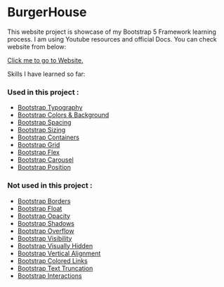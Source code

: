 # BurgerHouse

This website project is showcase of my Bootstrap 5 Framework learning process. I am using Youtube resources and official Docs. You can check website from
below:

<a href="//shamilx.github.io/BurgerHouse">Click me to go to Website.</a>


Skills I have learned so far:

<h3>Used in this project : </h3>

<ul>
<li><a href="https://getbootstrap.com/docs/5.3/content/typography/">Bootstrap Typography</a></li>

<li><a href="https://getbootstrap.com/docs/5.3/helpers/color-background/">Bootstrap Colors & Background </a></li>

<li><a href="https://getbootstrap.com/docs/5.3/utilities/spacing/">Bootstrap Spacing</a></li>

<li><a href="https://getbootstrap.com/docs/5.3/utilities/sizing/">Bootstrap Sizing</a></li>

<li><a href="https://getbootstrap.com/docs/5.3/layout/containers/">Bootstrap Containers</a></li>

<li><a href="https://getbootstrap.com/docs/5.3/layout/grid/">Bootstrap Grid</a></li>

<li><a href="https://getbootstrap.com/docs/5.3/utilities/flex/">Bootstrap Flex</a></li>

<li><a href="https://getbootstrap.com/docs/5.3/components/carousel/">Bootstrap Carousel</a></li>
  
<li><a href="https://getbootstrap.com/docs/5.3/utilities/position/">Bootstrap Position</a></li>
</ul>

<h3>Not used in this project :</h3>
<ul>
<li><a href="https://getbootstrap.com/docs/5.3/utilities/borders/">Bootstrap Borders </a></li>

<li><a href="https://getbootstrap.com/docs/5.3/utilities/float/">Bootstrap Float</a></li>

<li><a href="https://getbootstrap.com/docs/5.3/utilities/opacity/">Bootstrap Opacity</a></li>

<li><a href="https://getbootstrap.com/docs/5.3/utilities/shadows/">Bootstrap Shadows</a></li>

<li><a href="https://getbootstrap.com/docs/5.3/utilities/overflow/">Bootstrap Overflow</a></li>

<li><a href="https://getbootstrap.com/docs/4.0/utilities/visibility/">Bootstrap Visibility</a></li>

<li><a href="https://getbootstrap.com/docs/5.3/helpers/visually-hidden/">Bootstrap Visually Hidden</a></li>

<li><a href="https://getbootstrap.com/docs/5.3/utilities/vertical-align/">Bootstrap Vertical Alignment</a></li>

<li><a href="https://getbootstrap.com/docs/5.3/helpers/colored-links/">Bootstrap Colored Links</a></li>

<li><a href="https://getbootstrap.com/docs/5.3/helpers/text-truncation/">Bootstrap Text Truncation</a></li>

<li><a href="https://getbootstrap.com/docs/5.3/utilities/interactions/">Bootstrap Interactions</a></li>
  

</ul>
